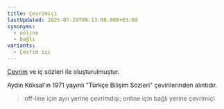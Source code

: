 ```yaml
---
title: Çevrimiçi
lastUpdated: 2025-07-29T09:13:00.000+03:00
synonyms:
  - online
  - bağlı
variants:
  - Çevrim içi
---
```

[Çevrim](/sozluk/çevrim) ve iç sözleri ile oluşturulmuştur.

Aydın Köksal'ın 1971 yayınlı "Türkçe Bilişim Sözleri" çevirilerinden alıntıdır.

> off-line için ayrı yerine çevrimdışı; online için bağlı yerine çevrimiçi
